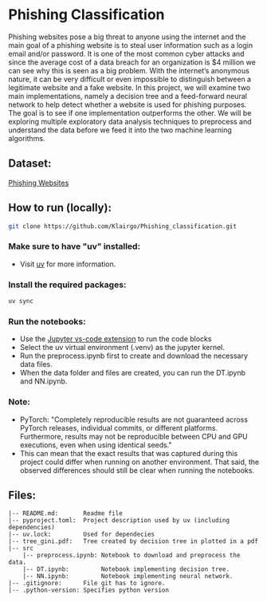 # Phishing Classification
Phishing websites pose a big threat to anyone using the internet and the main goal of a phishing website is to steal user information such as a login email and/or password. It is one of the most common cyber attacks and since the average cost of a data breach for an organization is $4 million we can see why this is seen as a big problem. With the internet’s anonymous nature, it can be very difficult or even impossible to distinguish between a legitimate website and a fake website.  In this project, we will examine two main implementations, namely a decision tree and a feed-forward neural network to help detect whether a website is used for phishing purposes. The goal is to see if one implementation outperforms the other. We will be exploring multiple exploratory data analysis techniques to preprocess and understand the data before we feed it into the two machine learning algorithms.

## Dataset:

[Phishing Websites](https://archive.ics.uci.edu/dataset/327/phishing+websites)

## How to run (locally):
```bash
git clone https://github.com/Klairgo/Phishing_classification.git
```

### Make sure to have "uv" installed:

- Visit [uv](https://docs.astral.sh/uv/) for more information.

### Install the required packages:
```bash
uv sync
```

### Run the notebooks:

- Use the [Jupyter vs-code extension](https://github.com/Microsoft/vscode-jupyter) to run the code blocks
- Select the uv virtual environment (.venv) as the jupyter kernel.
- Run the preprocess.ipynb first to create and download the necessary data files. 
- When the data folder and files are created, you can run the DT.ipynb and NN.ipynb.

### Note:
- PyTorch: "Completely reproducible results are not guaranteed across PyTorch releases, individual commits, or different platforms. Furthermore, results may not be reproducible between CPU and GPU executions, even when using identical seeds."
- This can mean that the exact results that was captured during this project could differ when running on another environment. That said, the observed differences should still be clear when running the notebooks.

## Files:
    |-- README.md:       Readme file
    |-- pyproject.toml:  Project description used by uv (including dependencies)
    |-- uv.lock:         Used for dependecies 
    |-- tree_gini.pdf:   Tree created by decision tree in plotted in a pdf
    |-- src
        |-- preprocess.ipynb: Notebook to download and preprocess the data.
        |-- DT.ipynb:         Notebook implementing decision tree.
        |-- NN.ipynb:         Notebook implementing neural network.
    |-- .gitignore:      File git has to ignore.
    |-- .python-version: Specifies python version

